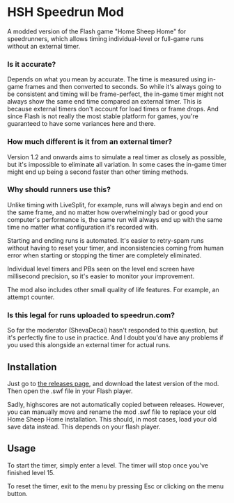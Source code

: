 # HSH Speedrun Mod
A modded version of the Flash game "Home Sheep Home" for speedrunners, which allows timing individual-level or full-game runs without an external timer.

### Is it accurate?
Depends on what you mean by accurate. The time is measured using in-game frames and then converted to seconds. So while it's always going to be consistent and timing will be frame-perfect, the in-game timer might not always show the same end time compared an external timer. This is because external timers don't account for load times or frame drops. And since Flash is not really the most stable platform for games, you're guaranteed to have some variances here and there.

### How much different is it from an external timer?
Version 1.2 and onwards aims to simulate a real timer as closely as possible, but it's impossible to eliminate all variation. In some cases the in-game timer might end up being a second faster than other timing methods.

### Why should runners use this?

Unlike timing with LiveSplit, for example, runs will always begin and end on the same frame, and no matter how overwhelmingly bad or good your computer's performance is, the same run will always end up with the same time no matter what configuration it's recorded with.

Starting and ending runs is automated. It's easier to retry-spam runs without having to reset your timer, and inconsistencies coming from human error when starting or stopping the timer are completely eliminated.

Individual level timers and PBs seen on the level end screen have millisecond precision, so it's easier to monitor your improvement.

The mod also includes other small quality of life features. For example, an attempt counter.

### Is this legal for runs uploaded to speedrun.com?

So far the moderator (ShevaDecai) hasn't responded to this question, but it's perfectly fine to use in practice. And I doubt you'd have any problems if you used this alongside an external timer for actual runs.

## Installation
Just go to [the releases page](https://github.com/p2r3/hsh-speedrunmod/releases), and download the latest version of the mod. Then open the .swf file in your Flash player.

Sadly, highscores are not automatically copied between releases.
However, you can manually move and rename the mod .swf file to replace your old Home Sheep Home installation. This should, in most cases, load your old save data instead. This depends on your flash player.

## Usage
To start the timer, simply enter a level. The timer will stop once you've finished level 15.

To reset the timer, exit to the menu by pressing Esc or clicking on the menu button.
